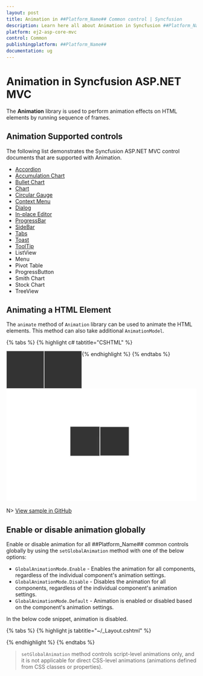 ```yaml
---
layout: post
title: Animation in ##Platform_Name## Common control | Syncfusion
description: Learn here all about Animation in Syncfusion ##Platform_Name## Common control of Syncfusion Essential JS 2 and more.
platform: ej2-asp-core-mvc
control: Common
publishingplatform: ##Platform_Name##
documentation: ug
---
```


# Animation in Syncfusion ASP.NET MVC

The **Animation** library is used to perform animation effects on HTML elements by running sequence of frames.

## Animation Supported controls

The following list demonstrates the Syncfusion ASP.NET MVC control documents that are supported with Animation.

* [Accordion](../accordion/how-to/customize-expand-collapse-actions)
* [Accumulation Chart](../accumulation-chart/legend#enable-animation)
* [Bullet Chart](../bullet-chart/customization#animation)
* [Chart](../chart/legend#enable-animation)
* [Circular Gauge](../circular-gauge/gauge-pointers#animation)
* [Context Menu](../context-menu/how-to/change-animation-settings)
* [Dialog](../dialog/animation)
* [In-place Editor](../in-place-editor/how-to/custom-animation)
* [ProgressBar](../progress-bar/animation)
* [SideBar](../sidebar/how-to/sidebar-with-variation-animation)
* [Tabs](../tab/how-to/set-custom-animation)
* [Toast](../toast/animation)
* [ToolTip](../tooltip/animation)
* ListView
* Menu
* Pivot Table
* ProgressButton
* Smith Chart
* Stock Chart
* TreeView

## Animating a HTML Element

The `animate` method of `Animation` library can be used to animate the HTML elements. This method can also take additional `AnimationModel`.

{% tabs %}
{% highlight c# tabtitle="CSHTML" %}
     
<div id="fade"></div>
<div id="zoom"></div>
<script>
    var animation = new ej.base.Animation({ duration: 5000 });
    animation.animate('#fade', { name: 'FadeOut' });
    animation.animate('#zoom', { name: 'ZoomOut' });
</script>

<style>
    #fade, #zoom {
        background: #333333;
        border: 1px solid #cecece;
        box-sizing: border-box;
        float: left;
        height: 100px;
        width: 100px;
    }
</style>

{% endhighlight %}
{% endtabs %}

![animate the HTML element](images/animation.gif)

N> [View sample in GitHub](https://github.com/SyncfusionExamples/asp-net-mvc-animation)

## Enable or disable animation globally

Enable or disable animation for all ##Platform_Name## common controls globally by using the `setGlobalAnimation` method with one of the below options:

* `GlobalAnimationMode.Enable` - Enables the animation for all components, regardless of the individual component's animation settings.
* `GlobalAnimationMode.Disable` - Disables the animation for all components, regardless of the individual component's animation settings.
* `GlobalAnimationMode.Default` - Animation is enabled or disabled based on the component's animation settings.

In the below code snippet, animation is disabled.

{% tabs %}
{% highlight js tabtitle="~/_Layout.cshtml" %}

<script>
    ej.base.setGlobalAnimation(ej.base.GlobalAnimationMode.Disable);
</script>

{% endhighlight %}
{% endtabs %}

> `setGlobalAnimation` method controls script-level animations only, and it is not applicable for direct CSS-level animations (animations defined from CSS classes or properties).
